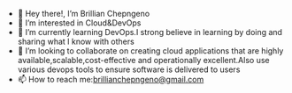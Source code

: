 - 👋 Hey there!, I’m Brillian Chepngeno
- 👀 I’m interested in Cloud&DevOps
- 🌱 I’m currently learning DevOps.I strong believe in learning by doing and sharing what I know with others 
- 💞️ I’m looking to collaborate on creating cloud applications that are highly available,scalable,cost-effective and operationally excellent.Also use various devops tools to ensure software is delivered to users 
- 📫 How to reach me:brillianchepngeno@gmail.com 

<!---
Brillianne/Brillianne is a ✨ special ✨ repository because its `README.md` (this file) appears on your GitHub profile.
You can click the Preview link to take a look at your changes.
--->

